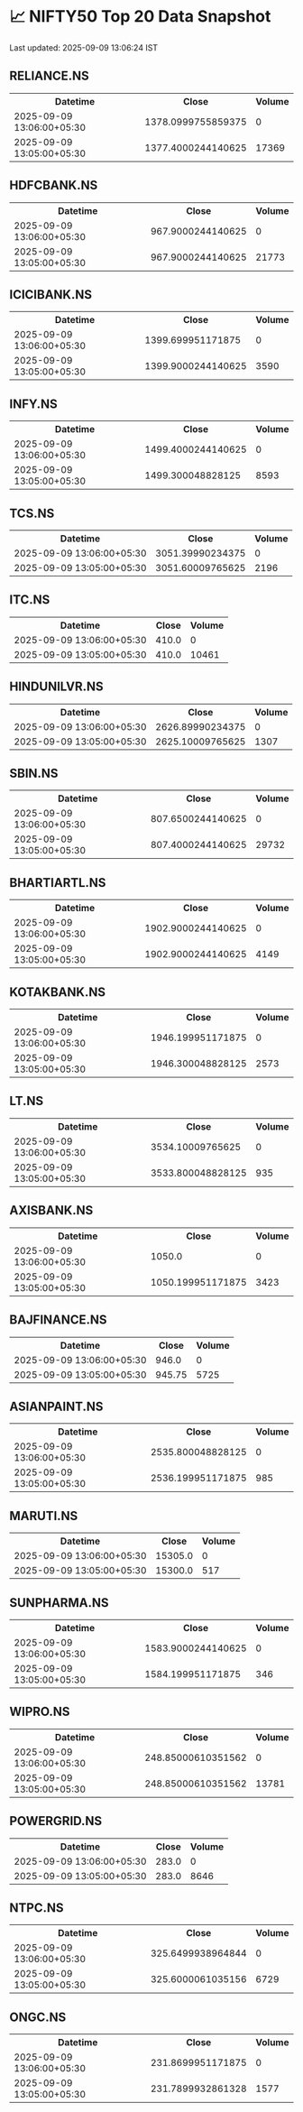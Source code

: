 # 📈 NIFTY50 Top 20 Data Snapshot

Last updated: 2025-09-09 13:06:24 IST

## RELIANCE.NS

<table>
  <tr><th>Datetime</th><th>Close</th><th>Volume</th></tr>
  <tr><td>2025-09-09 13:06:00+05:30</td><td>1378.0999755859375</td><td>0</td></tr>
  <tr><td>2025-09-09 13:05:00+05:30</td><td>1377.4000244140625</td><td>17369</td></tr>
</table>

## HDFCBANK.NS

<table>
  <tr><th>Datetime</th><th>Close</th><th>Volume</th></tr>
  <tr><td>2025-09-09 13:06:00+05:30</td><td>967.9000244140625</td><td>0</td></tr>
  <tr><td>2025-09-09 13:05:00+05:30</td><td>967.9000244140625</td><td>21773</td></tr>
</table>

## ICICIBANK.NS

<table>
  <tr><th>Datetime</th><th>Close</th><th>Volume</th></tr>
  <tr><td>2025-09-09 13:06:00+05:30</td><td>1399.699951171875</td><td>0</td></tr>
  <tr><td>2025-09-09 13:05:00+05:30</td><td>1399.9000244140625</td><td>3590</td></tr>
</table>

## INFY.NS

<table>
  <tr><th>Datetime</th><th>Close</th><th>Volume</th></tr>
  <tr><td>2025-09-09 13:06:00+05:30</td><td>1499.4000244140625</td><td>0</td></tr>
  <tr><td>2025-09-09 13:05:00+05:30</td><td>1499.300048828125</td><td>8593</td></tr>
</table>

## TCS.NS

<table>
  <tr><th>Datetime</th><th>Close</th><th>Volume</th></tr>
  <tr><td>2025-09-09 13:06:00+05:30</td><td>3051.39990234375</td><td>0</td></tr>
  <tr><td>2025-09-09 13:05:00+05:30</td><td>3051.60009765625</td><td>2196</td></tr>
</table>

## ITC.NS

<table>
  <tr><th>Datetime</th><th>Close</th><th>Volume</th></tr>
  <tr><td>2025-09-09 13:06:00+05:30</td><td>410.0</td><td>0</td></tr>
  <tr><td>2025-09-09 13:05:00+05:30</td><td>410.0</td><td>10461</td></tr>
</table>

## HINDUNILVR.NS

<table>
  <tr><th>Datetime</th><th>Close</th><th>Volume</th></tr>
  <tr><td>2025-09-09 13:06:00+05:30</td><td>2626.89990234375</td><td>0</td></tr>
  <tr><td>2025-09-09 13:05:00+05:30</td><td>2625.10009765625</td><td>1307</td></tr>
</table>

## SBIN.NS

<table>
  <tr><th>Datetime</th><th>Close</th><th>Volume</th></tr>
  <tr><td>2025-09-09 13:06:00+05:30</td><td>807.6500244140625</td><td>0</td></tr>
  <tr><td>2025-09-09 13:05:00+05:30</td><td>807.4000244140625</td><td>29732</td></tr>
</table>

## BHARTIARTL.NS

<table>
  <tr><th>Datetime</th><th>Close</th><th>Volume</th></tr>
  <tr><td>2025-09-09 13:06:00+05:30</td><td>1902.9000244140625</td><td>0</td></tr>
  <tr><td>2025-09-09 13:05:00+05:30</td><td>1902.9000244140625</td><td>4149</td></tr>
</table>

## KOTAKBANK.NS

<table>
  <tr><th>Datetime</th><th>Close</th><th>Volume</th></tr>
  <tr><td>2025-09-09 13:06:00+05:30</td><td>1946.199951171875</td><td>0</td></tr>
  <tr><td>2025-09-09 13:05:00+05:30</td><td>1946.300048828125</td><td>2573</td></tr>
</table>

## LT.NS

<table>
  <tr><th>Datetime</th><th>Close</th><th>Volume</th></tr>
  <tr><td>2025-09-09 13:06:00+05:30</td><td>3534.10009765625</td><td>0</td></tr>
  <tr><td>2025-09-09 13:05:00+05:30</td><td>3533.800048828125</td><td>935</td></tr>
</table>

## AXISBANK.NS

<table>
  <tr><th>Datetime</th><th>Close</th><th>Volume</th></tr>
  <tr><td>2025-09-09 13:06:00+05:30</td><td>1050.0</td><td>0</td></tr>
  <tr><td>2025-09-09 13:05:00+05:30</td><td>1050.199951171875</td><td>3423</td></tr>
</table>

## BAJFINANCE.NS

<table>
  <tr><th>Datetime</th><th>Close</th><th>Volume</th></tr>
  <tr><td>2025-09-09 13:06:00+05:30</td><td>946.0</td><td>0</td></tr>
  <tr><td>2025-09-09 13:05:00+05:30</td><td>945.75</td><td>5725</td></tr>
</table>

## ASIANPAINT.NS

<table>
  <tr><th>Datetime</th><th>Close</th><th>Volume</th></tr>
  <tr><td>2025-09-09 13:06:00+05:30</td><td>2535.800048828125</td><td>0</td></tr>
  <tr><td>2025-09-09 13:05:00+05:30</td><td>2536.199951171875</td><td>985</td></tr>
</table>

## MARUTI.NS

<table>
  <tr><th>Datetime</th><th>Close</th><th>Volume</th></tr>
  <tr><td>2025-09-09 13:06:00+05:30</td><td>15305.0</td><td>0</td></tr>
  <tr><td>2025-09-09 13:05:00+05:30</td><td>15300.0</td><td>517</td></tr>
</table>

## SUNPHARMA.NS

<table>
  <tr><th>Datetime</th><th>Close</th><th>Volume</th></tr>
  <tr><td>2025-09-09 13:06:00+05:30</td><td>1583.9000244140625</td><td>0</td></tr>
  <tr><td>2025-09-09 13:05:00+05:30</td><td>1584.199951171875</td><td>346</td></tr>
</table>

## WIPRO.NS

<table>
  <tr><th>Datetime</th><th>Close</th><th>Volume</th></tr>
  <tr><td>2025-09-09 13:06:00+05:30</td><td>248.85000610351562</td><td>0</td></tr>
  <tr><td>2025-09-09 13:05:00+05:30</td><td>248.85000610351562</td><td>13781</td></tr>
</table>

## POWERGRID.NS

<table>
  <tr><th>Datetime</th><th>Close</th><th>Volume</th></tr>
  <tr><td>2025-09-09 13:06:00+05:30</td><td>283.0</td><td>0</td></tr>
  <tr><td>2025-09-09 13:05:00+05:30</td><td>283.0</td><td>8646</td></tr>
</table>

## NTPC.NS

<table>
  <tr><th>Datetime</th><th>Close</th><th>Volume</th></tr>
  <tr><td>2025-09-09 13:06:00+05:30</td><td>325.6499938964844</td><td>0</td></tr>
  <tr><td>2025-09-09 13:05:00+05:30</td><td>325.6000061035156</td><td>6729</td></tr>
</table>

## ONGC.NS

<table>
  <tr><th>Datetime</th><th>Close</th><th>Volume</th></tr>
  <tr><td>2025-09-09 13:06:00+05:30</td><td>231.8699951171875</td><td>0</td></tr>
  <tr><td>2025-09-09 13:05:00+05:30</td><td>231.7899932861328</td><td>1577</td></tr>
</table>

